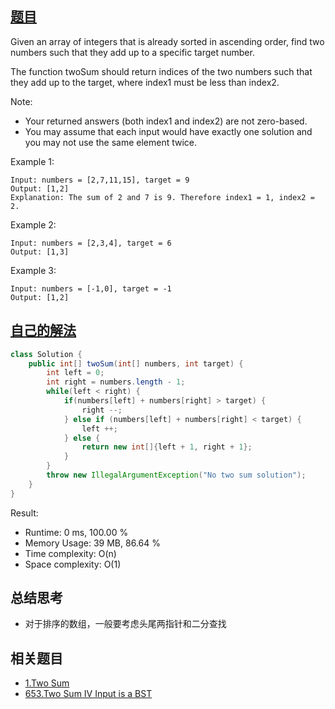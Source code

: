 ## [题目](https://leetcode.com/problems/two-sum-ii-input-array-is-sorted/)
Given an array of integers that is already sorted in ascending order, find two numbers such that they add up to a specific target number.

The function twoSum should return indices of the two numbers such that they add up to the target, where index1 must be less than index2.

Note:
- Your returned answers (both index1 and index2) are not zero-based.
- You may assume that each input would have exactly one solution and you may not use the same element twice.

Example 1:
```
Input: numbers = [2,7,11,15], target = 9
Output: [1,2]
Explanation: The sum of 2 and 7 is 9. Therefore index1 = 1, index2 = 2.
```
Example 2:
```
Input: numbers = [2,3,4], target = 6
Output: [1,3]
```
Example 3:
```
Input: numbers = [-1,0], target = -1
Output: [1,2]
```

## [自己的解法](https://leetcode.com/submissions/detail/422965011/)
```java
class Solution {
    public int[] twoSum(int[] numbers, int target) {
        int left = 0;
        int right = numbers.length - 1;
        while(left < right) {
            if(numbers[left] + numbers[right] > target) {
                right --;
            } else if (numbers[left] + numbers[right] < target) {
                left ++;
            } else {
                return new int[]{left + 1, right + 1};
            }
        }
        throw new IllegalArgumentException("No two sum solution"); 
    }
}
```

Result:
- Runtime: 0 ms, 100.00 %
- Memory Usage: 39 MB, 86.64 %
- Time complexity: O(n)
- Space complexity: O(1)

## 总结思考
- 对于排序的数组，一般要考虑头尾两指针和二分查找

## 相关题目
- [1.Two Sum](/array/easy/1.Two_Sum.md)
- [653.Two Sum IV Input is a BST](/tree/easy/653.Two_Sum_IV_Input_is_BST.md)

